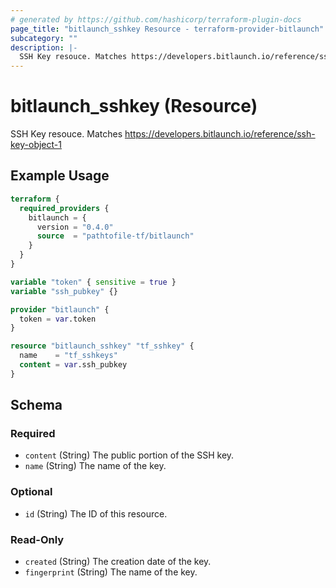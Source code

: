 ```yaml
---
# generated by https://github.com/hashicorp/terraform-plugin-docs
page_title: "bitlaunch_sshkey Resource - terraform-provider-bitlaunch"
subcategory: ""
description: |-
  SSH Key resouce. Matches https://developers.bitlaunch.io/reference/ssh-key-object-1
---
```


# bitlaunch_sshkey (Resource)

SSH Key resouce. Matches https://developers.bitlaunch.io/reference/ssh-key-object-1

## Example Usage

```terraform
terraform {
  required_providers {
    bitlaunch = {
      version = "0.4.0"
      source  = "pathtofile-tf/bitlaunch"
    }
  }
}

variable "token" { sensitive = true }
variable "ssh_pubkey" {}

provider "bitlaunch" {
  token = var.token
}

resource "bitlaunch_sshkey" "tf_sshkey" {
  name    = "tf_sshkeys"
  content = var.ssh_pubkey
}
```

<!-- schema generated by tfplugindocs -->
## Schema

### Required

- `content` (String) The public portion of the SSH key.
- `name` (String) The name of the key.

### Optional

- `id` (String) The ID of this resource.

### Read-Only

- `created` (String) The creation date of the key.
- `fingerprint` (String) The name of the key.


